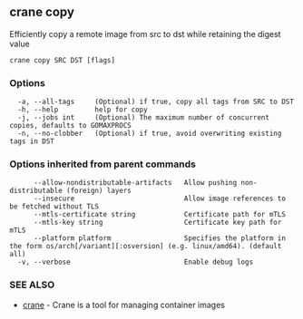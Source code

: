 ## crane copy

Efficiently copy a remote image from src to dst while retaining the digest value

```
crane copy SRC DST [flags]
```

### Options

```
  -a, --all-tags     (Optional) if true, copy all tags from SRC to DST
  -h, --help         help for copy
  -j, --jobs int     (Optional) The maximum number of concurrent copies, defaults to GOMAXPROCS
  -n, --no-clobber   (Optional) if true, avoid overwriting existing tags in DST
```

### Options inherited from parent commands

```
      --allow-nondistributable-artifacts   Allow pushing non-distributable (foreign) layers
      --insecure                           Allow image references to be fetched without TLS
      --mtls-certificate string            Certificate path for mTLS
      --mtls-key string                    Certificate key path for mTLS
      --platform platform                  Specifies the platform in the form os/arch[/variant][:osversion] (e.g. linux/amd64). (default all)
  -v, --verbose                            Enable debug logs
```

### SEE ALSO

* [crane](crane.md)	 - Crane is a tool for managing container images


